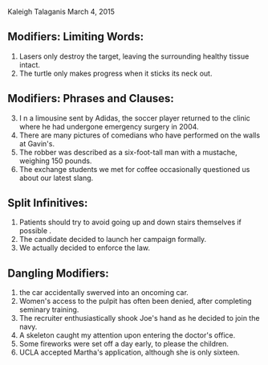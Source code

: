 Kaleigh Talaganis
March 4, 2015

## Modifiers: Limiting Words:

1. Lasers only destroy the target, leaving the surrounding healthy tissue intact.
2. The turtle only makes progress when it sticks its neck out.

## Modifiers: Phrases and Clauses:

3. I n a limousine sent by Adidas, the soccer player returned to the clinic where he had undergone emergency surgery in 2004.
4. There are many pictures of comedians who have performed on the walls at Gavin's.
5. The robber was described as a six-foot-tall man with a mustache, weighing 150 pounds.
6. The exchange students we met for coffee occasionally questioned us about our latest slang.

## Split Infinitives:

1. Patients should try to avoid going up and down stairs themselves if possible .
2. The candidate decided to launch her campaign formally.
3. We actually decided to enforce the law.

## Dangling Modifiers:

1. the car accidentally swerved into an oncoming car.
2. Women's access to the pulpit has often been denied, after completing seminary training.
3. The recruiter enthusiastically shook Joe's hand as he decided to join the navy. 
4. A skeleton caught my attention upon entering the doctor's office. 
5. Some fireworks were set off a day early, to please the children.
6. UCLA accepted Martha's application, although she is only sixteen.